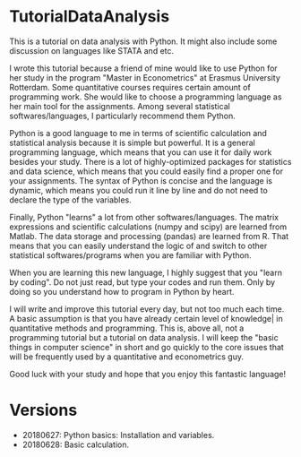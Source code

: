 # TutorialDataAnalysis

This is a tutorial on data analysis with Python. It might also include some discussion on languages like STATA and etc.

I wrote this tutorial because a friend of mine would like to use Python for her study in the program "Master in Econometrics" at Erasmus University Rotterdam. Some quantitative courses requires certain amount of programming work. She would like to choose a programming language as her main tool for the assignments. Among several statistical softwares/languages, I particularly recommend them Python.

Python is a good language to me in terms of scientific calculation and statistical analysis because it is simple but powerful. It is a general programming language, which means that you can use it for daily work besides your study. There is a lot of highly-optimized packages for statistics and data science, which means that you could easily find a proper one for your assignments. The syntax of Python is concise and the language is dynamic, which means you could run it line by line and do not need to declare the type of the variables.

Finally, Python "learns" a lot from other softwares/languages. The matrix expressions and scientific calculations (numpy and scipy) are learned from Matlab. The data storage and processing (pandas) are learned from R. That means that you can easily understand the logic of and switch to other statistical softwares/programs when you are familiar with Python.

When you are learning this new language, I highly suggest that you "learn by coding". Do not just read, but type your codes and run them. Only by doing so you understand how to program in Python by heart.

I will write and improve this tutorial every day, but not too much each time. A basic assumption is that you have already certain level of knowledge| in quantitative methods and programming. This is, above all, not a programming tutorial but a tutorial on data analysis. I will keep the "basic things in computer science" in short and go quickly to the core issues that will be frequently used by a quantitative and econometrics guy.

Good luck with your study and hope that you enjoy this fantastic language!

# Versions

- 20180627: Python basics: Installation and variables.
- 20180628: Basic calculation.
